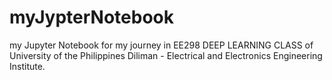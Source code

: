 # myJypterNotebook

my Jupyter Notebook for my journey in EE298 DEEP LEARNING CLASS of University of the Philippines Diliman - Electrical and Electronics Engineering Institute.
